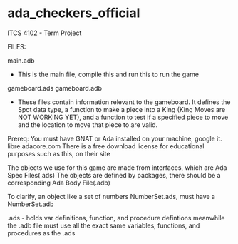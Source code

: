 # ada_checkers_official
ITCS 4102 - Term Project

FILES:

main.adb 
- This is the main file, compile this and run this to run the game

gameboard.ads
gameboard.adb
- These files contain information relevant to the gameboard. It defines the Spot data type, a function to make a piece into a King (King Moves are NOT WORKING YET), and a function to test if a specified piece to move and the location to move that piece to are valid.


Prereq: You must have GNAT or Ada installed on your machine, google it. libre.adacore.com There is a free download license for educational purposes such as this, on their site

The objects we use for this game are made from interfaces, which are Ada Spec Files(.ads) The objects are defined by packages, there should be a corresponding Ada Body File(.adb)

To clarify, an object like a set of numbers NumberSet.ads, must have a NumberSet.adb

.ads - holds var definitions, function, and procedure defintions meanwhile the .adb file must use all the exact same variables, functions, and procedures as the .ads
